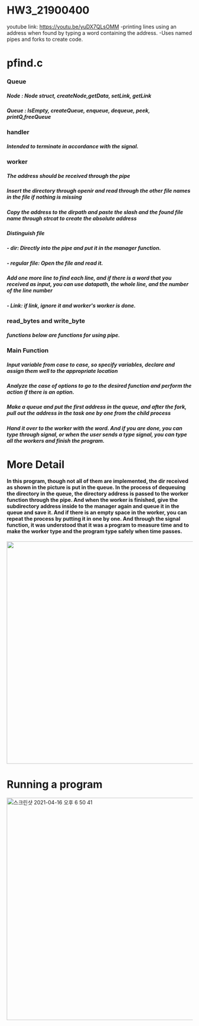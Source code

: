 # HW3_21900400
youtube link: https://youtu.be/yuDX7QLsOMM
-printing lines using an address when found by typing a word containing the address.
-Uses named pipes and forks to create code.    
<h1>pfind.c</h1>
  <h3> Queue </h3>
     <h5> Node : Node struct, createNode,getData, setLink, getLink</h5>
     <h5> Queue : IsEmpty, createQueue, enqueue, dequeue, peek, printQ,freeQueue</h5>
  <h3> handler </h3>
    <h5>Intended to terminate in accordance with the signal.</h5>
  <h3> worker </h3>
    <h5> The address should be received through the pipe</h5>
    <h5>Insert the directory through openir and read through the other file names in the file if nothing is missing</h5>
    <h5>Copy the address to the dirpath and paste the slash and the found file name through strcat to create the absolute address</h5>
    <h5>Distinguish file</h5>
    <h5>- dir: Directly into the pipe and put it in the manager function.</h5>
    <h5>- regular file: Open the file and read it. </h5>
    <h5>Add one more line to find each line, and if there is a word that you received as input, you can use datapath, the whole line, and the number of the line number</h5>
    <h5>- Link: if link, ignore it and worker's worker is done. </h5>
   <h3>read_bytes and write_byte</h3>
    <h5>functions below are functions for using pipe.</h5>
   <h3>Main Function</h3>
    <h5>Input variable from case to case, so specify variables, declare and assign them well to the appropriate location</h5>
    <h5>Analyze the case of options to go to the desired function and perform the action if there is an option.</h5>
    <h5>Make a queue and put the first address in the queue, and after the fork, pull out the address in the task one by one from the child process </h5>
    <h5>Hand it over to the worker with the word. And if you are done, you can type through signal, or when the user sends a type signal, you can type all the workers and finish the program. </h5>
    
<h1>More Detail</h1>
<h4>In this program, though not all of them are implemented, the dir received as shown in the picture is put in the queue. In the process of dequeuing the directory in the queue, the directory address is passed to the worker function through the pipe. And when the worker is finished, give the subdirectory address inside to the manager again and queue it in the queue and save it. And if there is an empty space in the worker, you can repeat the process by putting it in one by one. And through the signal function, it was understood that it was a program to measure time and to make the worker type and the program type safely when time passes.</h4>
<img width="602" src="https://user-images.githubusercontent.com/63308012/115028992-76fc6180-9f00-11eb-99cc-c4d233893cde.jpg">

<h1>Running a program</h1>
<img width="602" alt="스크린샷 2021-04-16 오후 6 50 41" src="https://user-images.githubusercontent.com/63308012/115028747-30a70280-9f00-11eb-9ee0-a8229541aa8c.png">
